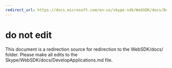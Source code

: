 ```yaml
---
redirect_url: https://docs.microsoft.com/en-us/skype-sdk/WebSDK/docs/DevelopApplications
---
```

# do not edit
This document is a redirection source for redirection to the WebSDK/docs/ folder. Please make all edits to the Skype/WebSDK/docs/DevelopApplications.md file.

